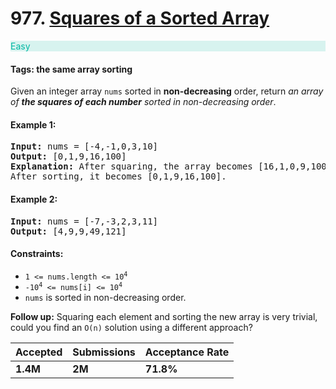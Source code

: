 # 977. [Squares of a Sorted Array](https://leetcode.com/problems/squares-of-a-sorted-array/)

<p style="color:rgb(0 184 163);background-color:rgb(0 184 163/.15)">
    Easy
</p>

#### Tags: the same array sorting

Given an integer array `nums` sorted in **non-decreasing** order, return _an array of **the squares of each number**
sorted in
non-decreasing order_.

#### Example 1:

<pre>
<b>Input:</b> nums = [-4,-1,0,3,10]
<b>Output:</b> [0,1,9,16,100]
<b>Explanation:</b> After squaring, the array becomes [16,1,0,9,100].
After sorting, it becomes [0,1,9,16,100].
</pre>

#### Example 2:

<pre>
<b>Input:</b> nums = [-7,-3,2,3,11]
<b>Output:</b> [4,9,9,49,121]
</pre>

#### Constraints:

* <code>1 <= nums.length <= 10<sup>4</sup></code>
* <code>-10<sup>4</sup> <= nums[i] <= 10<sup>4</sup></code>
* `nums` is sorted in non-decreasing order.

**Follow up:** Squaring each element and sorting the new array is very trivial, could you find an `O(n)` solution using
a different approach?

| Accepted | Submissions | Acceptance Rate |
|----------|-------------|-----------------|
| **1.4M** | **2M**      | **71.8%**       |